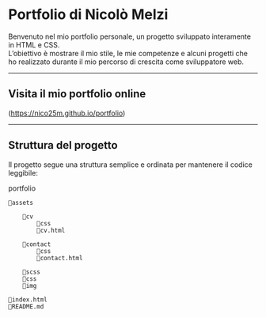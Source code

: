 # Portfolio di Nicolò Melzi

Benvenuto nel mio portfolio personale, un progetto sviluppato interamente in HTML e CSS.  
L’obiettivo è mostrare il mio stile, le mie competenze e alcuni progetti che ho realizzato durante il mio percorso di crescita come sviluppatore web.

---

## Visita il mio portfolio online

(https://nico25m.github.io/portfolio)

---

##  Struttura del progetto

Il progetto segue una struttura semplice e ordinata per mantenere il codice leggibile:

portfolio 

    📂assets 

        📂cv 
            📂css
            📜cv.html 

        📂contact
            📂css
            📜contact.html

        📂scss
        📂css
        📂img

    📜index.html
    📜README.md